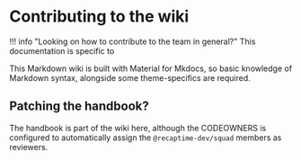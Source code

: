 # Contributing to the wiki

!!! info "Looking on how to contribute to the team in general?"
    This documentation is specific to

This Markdown wiki is built with Material for Mkdocs, so basic knowledge of Markdown syntax, alongside some theme-specifics are required.

## Patching the handbook?

The handbook is part of the wiki here, although the CODEOWNERS is configured to automatically assign the `@recaptime-dev/squad` members as reviewers.
